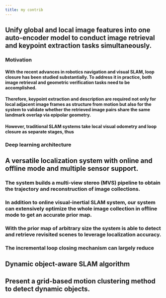 ```yaml
---
title: my contrib
---
```


## Unify global and local image features into one auto-encoder model to conduct image retrieval and keypoint extraction tasks simultaneously.
### Motivation
#### With the recent advances in robotics navigation and visual SLAM, loop closure has been studied substantially. To address it in practice, both image retrieval and geometric verification tasks need to be accomplished.
#### Therefore, keypoint extraction and description are required not only for local adjacent image frames as structure from motion but also for the system to validate whether the retrieved image pairs share the same landmark overlap via epipolar geometry.
#### However, traditional SLAM systems take local visual odometry and loop closure as separate stages, thus
### Deep learning architecture
## A versatile localization system with online and offline mode and multiple sensor support.
### The system builds a multi-view stereo (MVS) pipeline to obtain the trajectory and reconstruction of image collections.
### In addition to online visual-inertial SLAM system, our system can extensively optimize the whole image collection in offline mode to get an accurate prior map.
### With the prior map of arbitrary size the system is able to detect and retrieve revisited scenes to leverage localization accuracy.
### The incremental loop closing mechanism can largely reduce
## Dynamic object-aware SLAM algorithm
## Present a grid-based motion clustering method to detect dynamic objects.
